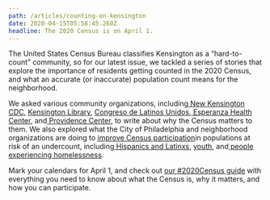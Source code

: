 ```yaml
---
path: /articles/counting-on-kensington
date: 2020-04-15T05:58:45.260Z
headline: The 2020 Census is on April 1.
---
```

The United States Census Bureau classifies Kensington as a “hard-to-count” community, so for our latest issue, we tackled a series of stories that explore the importance of residents getting counted in the 2020 Census, and what an accurate (or inaccurate) population count means for the neighborhood.

We asked various community organizations, including[ New Kensington CDC](https://kensingtonvoice.com/en/nkcdc-2020-census/), [Kensington Library](https://kensingtonvoice.com/en/kensington-library-2020-census/), [Congreso de Latinos Unidos](https://kensingtonvoice.com/en/congreso-de-latinos-unidos-2020-census/),[ Esperanza Health Center](https://kensingtonvoice.com/en/esperanza-health-center-2020-census/), and[ Providence Center](https://kensingtonvoice.com/en/providence-center-2020-census/), to write about why the Census matters to them. We also explored what the City of Philadelphia and neighborhood organizations are doing to [improve Census participation](https://kensingtonvoice.com/en/kensington-at-risk-census-undercount/)in populations at risk of an undercount, including[ Hispanics and Latinxs](https://kensingtonvoice.com/en/how-city-kensington-community-fix-hispanic-undercount/), [youth](https://kensingtonvoice.com/en/heres-how-phillys-tackling-youth-undercounts-ahead-of-the-2020-census/), and[ people experiencing homelessness](https://kensingtonvoice.com/en/how-will-the-2020-census-count-people-experiencing-homelessness/).

Mark your calendars for April 1, and check out [our #2020Census guide](https://kensingtonvoice.com/en/2020-census-guide-kensington/) with everything you need to know about what the Census is, why it matters, and how you can participate.